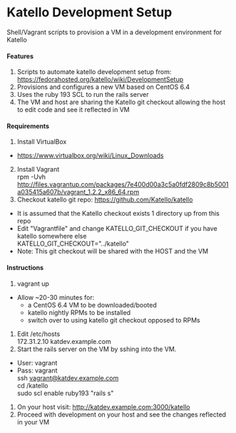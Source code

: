 Katello Development Setup
===================

Shell/Vagrant scripts to provision a VM in a development environment for Katello 

#### Features
1. Scripts to automate katello development setup from: 
 https://fedorahosted.org/katello/wiki/DevelopmentSetup
1. Provisions and configures a new VM based on CentOS 6.4
1. Uses the ruby 193 SCL to run the rails server
1. The VM and host are sharing the Katello git checkout allowing the host to edit code and see it reflected in VM

#### Requirements
1. Install VirtualBox
 * https://www.virtualbox.org/wiki/Linux_Downloads
2. Install Vagrant  
  rpm -Uvh http://files.vagrantup.com/packages/7e400d00a3c5a0fdf2809c8b5001a035415a607b/vagrant_1.2.2_x86_64.rpm
3. Checkout katello git repo: https://github.com/Katello/katello
 * It is assumed that the Katello checkout exists 1 directory up from this repo
 * Edit "Vagrantfile" and change KATELLO_GIT_CHECKOUT if you have katello somewhere else  
    KATELLO_GIT_CHECKOUT="../katello"  
  * Note:  This git checkout will be shared with the HOST and the VM

#### Instructions
1. vagrant up
 * Allow ~20-30 minutes for:
   * a CentOS 6.4 VM to be downloaded/booted
   * katello nightly RPMs to be installed
   * switch over to using katello git checkout opposed to RPMs
1. Edit /etc/hosts  
  172.31.2.10 katdev.example.com
1. Start the rails server on the VM by sshing into the VM.
 * User: vagrant
 * Pass: vagrant   
  ssh vagrant@katdev.example.com  
  cd /katello  
  sudo scl enable ruby193 "rails s"  
1. On your host visit: http://katdev.example.com:3000/katello
1. Proceed with development on your host and see the changes reflected in your VM


